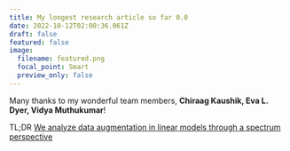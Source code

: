 ```yaml
---
title: My longest research article so far 0.0
date: 2022-10-12T02:00:36.061Z
draft: false
featured: false
image:
  filename: featured.png
  focal_point: Smart
  preview_only: false
---
```

M﻿any thanks to my wonderful team members, **Chiraag Kaushik, Eva L. Dyer, Vidya Muthukumar**!

TL;DR [We analyze data augmentation in linear models through a spectrum perspective](https://arxiv.org/pdf/2210.05021.pdf)